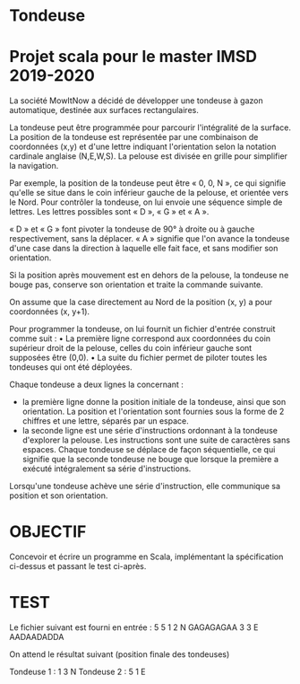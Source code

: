 # Tondeuse
# Projet scala pour le master IMSD 2019-2020


La société MowItNow a décidé de développer une tondeuse à gazon automatique, destinée aux surfaces rectangulaires.

La tondeuse peut être programmée pour parcourir l'intégralité de la surface. La position de la tondeuse est représentée par une combinaison de coordonnées (x,y) et d'une lettre indiquant l'orientation selon la notation cardinale anglaise (N,E,W,S). La pelouse est divisée en grille pour simplifier la navigation.

Par exemple, la position de la tondeuse peut être « 0, 0, N », ce qui signifie qu'elle se situe dans le coin inférieur gauche de la pelouse, et orientée vers le Nord. Pour contrôler la tondeuse, on lui envoie une séquence simple de lettres. Les lettres possibles sont « D », « G » et « A ».

« D » et « G » font pivoter la tondeuse de 90° à droite ou à gauche respectivement, sans la déplacer. « A » signifie que l'on avance la tondeuse d'une case dans la direction à laquelle elle fait face, et sans modifier son orientation.

Si la position après mouvement est en dehors de la pelouse, la tondeuse ne bouge pas, conserve son orientation et traite la commande suivante.

On assume que la case directement au Nord de la position (x, y) a pour coordonnées (x, y+1).

Pour programmer la tondeuse, on lui fournit un fichier d'entrée construit comme suit : • La première ligne correspond aux coordonnées du coin supérieur droit de la pelouse, celles du coin inférieur gauche sont supposées être (0,0). • La suite du fichier permet de piloter toutes les tondeuses qui ont été déployées.

Chaque tondeuse a deux lignes la concernant :

  - la première ligne donne la position initiale de la tondeuse, ainsi que son
  orientation. La position et l'orientation sont fournies sous la forme de 2 chiffres
  et une lettre, séparés par un espace.
  - la seconde ligne est une série d'instructions ordonnant à la tondeuse d'explorer
  la pelouse. Les instructions sont une suite de caractères sans espaces.
Chaque tondeuse se déplace de façon séquentielle, ce qui signifie que la seconde tondeuse ne bouge que lorsque la première a exécuté intégralement sa série d'instructions.

Lorsqu'une tondeuse achève une série d'instruction, elle communique sa position et son orientation.

# OBJECTIF
Concevoir et écrire un programme en Scala, implémentant la spécification ci-dessus et passant le test ci-après.

# TEST

Le fichier suivant est fourni en entrée : 5 5 1 2 N GAGAGAGAA 3 3 E AADAADADDA

On attend le résultat suivant (position finale des tondeuses)

Tondeuse 1 : 1 3 N
Tondeuse 2 : 5 1 E
